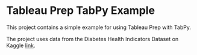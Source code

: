 # Tableau Prep TabPy Example

This project contains a simple example for using Tableau Prep with TabPy.

The project uses data from the Diabetes Health Indicators Dataset on Kaggle [link](https://www.kaggle.com/datasets/alexteboul/diabetes-health-indicators-dataset).

